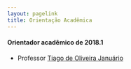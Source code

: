 ```yaml
---
layout: pagelink
title: Orientação Acadêmica
---
```


#### **Orientador acadêmico de 2018.1**

* Professor [Tiago de Oliveira Januário][prof]

[prof]:https://wiki.dcc.ufba.br/DCC/ProfTiagoJanuario